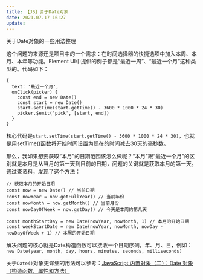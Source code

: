 ```yaml
---
title: 【JS】关于Date对象
date: 2021.07.17 16:27
update: 
---
```


关于Date对象的一些用法整理
<!-- more -->


这个问题的来源还是项目中的一个需求：在时间选择器的快捷选项中加入本周、本月、本年等功能。Element UI中提供的例子都是“最近一周”、“最近一个月”这种类型的。代码如下：
```(javascript)
{
  text: '最近一个月',
  onClick(picker) {
    const end = new Date()
    const start = new Date()
    start.setTime(start.getTime() - 3600 * 1000 * 24 * 30)
    picker.$emit('pick', [start, end])
  }
}
```
核心代码是`start.setTime(start.getTime() - 3600 * 1000 * 24 * 30)`，也就是用setTime()函数将开始时间设置为现在的时间减去30天的毫秒数。

那么，我如果想要获取“本月”的日期范围该怎么做呢？“本月”跟“最近一个月”的区别就是本月是从当月的第一天到目前的日期，问题的关键就是获取本月的第一天。通过查资料，发现了这个方法：
```(javascript)
// 获取本月的开始日期
const now = new Date() // 当前日期
const nowYear = now.getFullYear() // 当前年份
const nowMonth = now.getMonth() // 当前月份
const nowDayOfWeek = now.getDay() // 今天是本周的第几天

const monthStartDay = new Date(nowYear, nowMonth, 1) // 本月的开始日期
const weekStartDate = new Date(nowYear, nowMonth, nowDay - nowDayOfWeek + 1) // 本周的开始日期
```


解决问题的核心就是Date构造函数可以接收一个日期序列，年、月、日，例如：`new Date(year, month, day, hours, minutes, seconds, milliseconds)`

关于`Date()`对象更详细的用法可以参考：[JavaScript 内置对象（二）：Date 对象（构造函数、属性和方法）](https://blog.csdn.net/jinshi_cn/article/details/2434439)